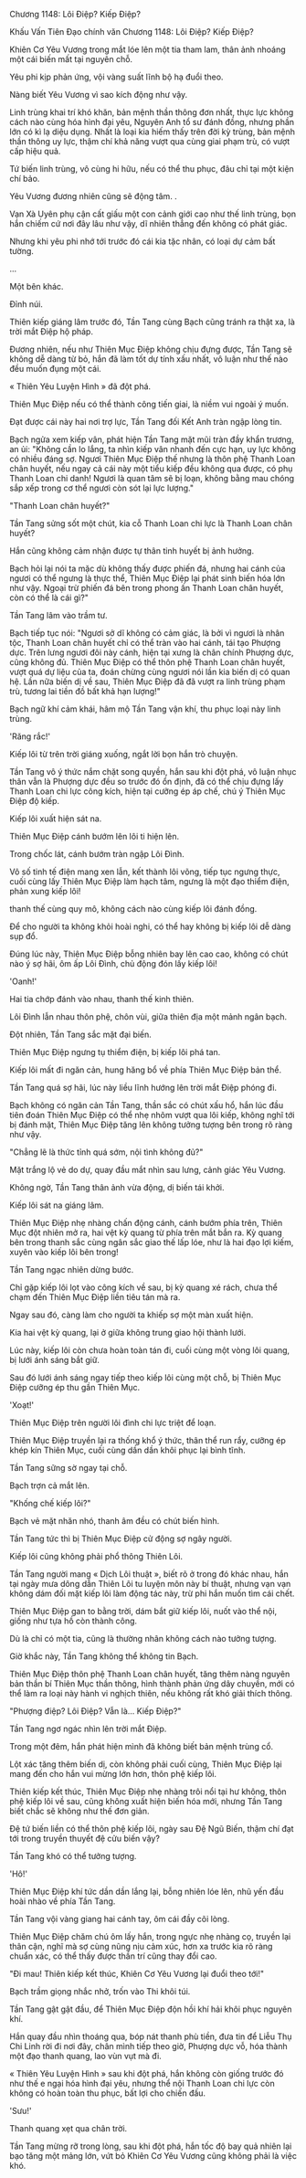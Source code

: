 




Chương 1148: Lôi Điệp? Kiếp Điệp?


Khấu Vấn Tiên Đạo chính văn Chương 1148: Lôi Điệp? Kiếp Điệp?

Khiên Cơ Yêu Vương trong mắt lóe lên một tia tham lam, thân ảnh nhoáng một cái biến mất tại nguyên chỗ.

Yêu phi kịp phản ứng, vội vàng suất lĩnh bộ hạ đuổi theo.

Nàng biết Yêu Vương vì sao kích động như vậy.

Linh trùng khai trí khó khăn, bản mệnh thần thông đơn nhất, thực lực không cách nào cùng hóa hình đại yêu, Nguyên Anh tổ sư đánh đồng, nhưng phần lớn có kì lạ diệu dụng. Nhất là loại kia hiếm thấy trên đời kỳ trùng, bản mệnh thần thông uy lực, thậm chí khả năng vượt qua cùng giai phạm trù, có vượt cấp hiệu quả.

Tứ biến linh trùng, vô cùng hi hữu, nếu có thể thu phục, đâu chỉ tại một kiện chí bảo.

Yêu Vương đương nhiên cũng sẽ động tâm. .

Vạn Xà Uyên phụ cận cất giấu một con cảnh giới cao như thế linh trùng, bọn hắn chiếm cứ nơi đây lâu như vậy, dĩ nhiên thẳng đến không có phát giác.

Nhưng khi yêu phi nhớ tới trước đó cái kia tặc nhân, có loại dự cảm bất tường.

...

Một bên khác.

Đỉnh núi.

Thiên kiếp giáng lâm trước đó, Tần Tang cùng Bạch cũng tránh ra thật xa, là trời mắt Điệp hộ pháp.

Đương nhiên, nếu như Thiên Mục Điệp không chịu đựng được, Tần Tang sẽ không dễ dàng từ bỏ, hắn đã làm tốt dự tính xấu nhất, vô luận như thế nào đều muốn đụng một cái.

« Thiên Yêu Luyện Hình » đã đột phá.

Thiên Mục Điệp nếu có thể thành công tiến giai, là niềm vui ngoài ý muốn.

Đạt được cái này hai nơi trợ lực, Tần Tang đối Kết Anh tràn ngập lòng tin.

Bạch ngửa xem kiếp vân, phát hiện Tần Tang mặt mũi tràn đầy khẩn trương, an ủi: "Không cần lo lắng, ta nhìn kiếp vân nhanh đến cực hạn, uy lực không có nhiều đáng sợ. Ngươi Thiên Mục Điệp thế nhưng là thôn phệ Thanh Loan chân huyết, nếu ngay cả cái này một tiểu kiếp đều không qua được, có phụ Thanh Loan chi danh! Ngươi là quan tâm sẽ bị loạn, không bằng mau chóng sắp xếp trong cơ thể ngươi còn sót lại lực lượng."

"Thanh Loan chân huyết?"

Tần Tang sửng sốt một chút, kia cỗ Thanh Loan chi lực là Thanh Loan chân huyết?

Hắn cũng không cảm nhận được tự thân tinh huyết bị ảnh hưởng.

Bạch hỏi lại nói ta mặc dù không thấy được phiến đá, nhưng hai cánh của ngươi có thể ngưng là thực thể, Thiên Mục Điệp lại phát sinh biến hóa lớn như vậy. Ngoại trừ phiến đá bên trong phong ấn Thanh Loan chân huyết, còn có thể là cái gì?"

Tần Tang lâm vào trầm tư.

Bạch tiếp tục nói: "Ngươi sở dĩ không có cảm giác, là bởi vì ngươi là nhân tộc, Thanh Loan chân huyết chỉ có thể tràn vào hai cánh, tái tạo Phượng dực. Trên lưng ngươi đôi này cánh, hiện tại xưng là chân chính Phượng dực, cũng không đủ. Thiên Mục Điệp có thể thôn phệ Thanh Loan chân huyết, vượt quá dự liệu của ta, đoán chừng cùng ngươi nói lần kia biến dị có quan hệ. Lần nữa biến dị về sau, Thiên Mục Điệp đã đã vượt ra linh trùng phạm trù, tương lai tiền đồ bất khả hạn lượng!"

Bạch ngữ khí cảm khái, hâm mộ Tần Tang vận khí, thu phục loại này linh trùng.

'Răng rắc!'

Kiếp lôi từ trên trời giáng xuống, ngắt lời bọn hắn trò chuyện.

Tần Tang vô ý thức nắm chặt song quyền, hắn sau khi đột phá, vô luận nhục thân vẫn là Phượng dực đều so trước đó ổn định, đã có thể chịu đựng lấy Thanh Loan chi lực công kích, hiện tại cưỡng ép áp chế, chú ý Thiên Mục Điệp độ kiếp.

Kiếp lôi xuất hiện sát na.

Thiên Mục Điệp cánh bướm lên lôi ti hiện lên.

Trong chốc lát, cánh bướm tràn ngập Lôi Đình.

Vô số tinh tế điện mang xen lẫn, kết thành lôi võng, tiếp tục ngưng thực, cuối cùng lấy Thiên Mục Điệp làm hạch tâm, ngưng là một đạo thiểm điện, phản xung kiếp lôi!

thanh thế cùng quy mô, không cách nào cùng kiếp lôi đánh đồng.

Để cho người ta không khỏi hoài nghi, có thể hay không bị kiếp lôi dễ dàng sụp đổ.

Đúng lúc này, Thiên Mục Điệp bỗng nhiên bay lên cao cao, không có chút nào ý sợ hãi, ôm ấp Lôi Đình, chủ động đón lấy kiếp lôi!

'Oanh!'

Hai tia chớp đánh vào nhau, thanh thế kinh thiên.

Lôi Đình lẫn nhau thôn phệ, chôn vùi, giữa thiên địa một mảnh ngân bạch.

Đột nhiên, Tần Tang sắc mặt đại biến.

Thiên Mục Điệp ngưng tụ thiểm điện, bị kiếp lôi phá tan.

Kiếp lôi mất đi ngăn cản, hung hăng bổ về phía Thiên Mục Điệp bản thể.

Tần Tang quá sợ hãi, lúc này liều lĩnh hướng lên trời mắt Điệp phóng đi.

Bạch không có ngăn cản Tần Tang, thần sắc có chút xấu hổ, hắn lúc đầu tiên đoán Thiên Mục Điệp có thể nhẹ nhõm vượt qua lôi kiếp, không nghĩ tới bị đánh mặt, Thiên Mục Điệp tăng lên không tưởng tượng bên trong rõ ràng như vậy.

"Chẳng lẽ là thức tỉnh quá sớm, nội tình không đủ?"

Mặt trắng lộ vẻ do dự, quay đầu mắt nhìn sau lưng, cảnh giác Yêu Vương.

Không ngờ, Tần Tang thân ảnh vừa động, dị biến tái khởi.

Kiếp lôi sát na giáng lâm.

Thiên Mục Điệp nhẹ nhàng chấn động cánh, cánh bướm phía trên, Thiên Mục đột nhiên mở ra, hai vệt kỳ quang từ phía trên mắt bắn ra. Kỳ quang bên trong thanh sắc cùng ngân sắc giao thế lấp lóe, như là hai đạo lợi kiếm, xuyên vào kiếp lôi bên trong!

Tần Tang ngạc nhiên dừng bước.

Chỉ gặp kiếp lôi lọt vào công kích về sau, bị kỳ quang xé rách, chưa thể chạm đến Thiên Mục Điệp liền tiêu tán mà ra.

Ngay sau đó, càng làm cho người ta khiếp sợ một màn xuất hiện.

Kia hai vệt kỳ quang, lại ở giữa không trung giao hội thành lưới.

Lúc này, kiếp lôi còn chưa hoàn toàn tán đi, cuối cùng một vòng lôi quang, bị lưới ánh sáng bắt giữ.

Sau đó lưới ánh sáng ngay tiếp theo kiếp lôi cùng một chỗ, bị Thiên Mục Điệp cưỡng ép thu gần Thiên Mục.

'Xoạt!'

Thiên Mục Điệp trên người lôi đình chi lực triệt để loạn.

Thiên Mục Điệp truyền lại ra thống khổ ý thức, thân thể run rẩy, cưỡng ép khép kín Thiên Mục, cuối cùng dần dần khôi phục lại bình tĩnh.

Tần Tang sững sờ ngay tại chỗ.

Bạch trợn cả mắt lên.

"Khống chế kiếp lôi?"

Bạch vẻ mặt nhăn nhó, thanh âm đều có chút biến hình.

Tần Tang tức thì bị Thiên Mục Điệp cử động sợ ngây người.

Kiếp lôi cũng không phải phổ thông Thiên Lôi.

Tần Tang người mang « Dịch Lôi thuật », biết rõ ở trong đó khác nhau, hắn tại ngày mưa dông dẫn Thiên Lôi tu luyện môn này bí thuật, nhưng vạn vạn không dám đối mặt kiếp lôi làm động tác này, trừ phi hắn muốn tìm cái chết.

Thiên Mục Điệp gan to bằng trời, dám bắt giữ kiếp lôi, nuốt vào thể nội, giống như tựa hồ còn thành công.

Dù là chỉ có một tia, cũng là thường nhân không cách nào tưởng tượng.

Giờ khắc này, Tần Tang không thể không tin Bạch.

Thiên Mục Điệp thôn phệ Thanh Loan chân huyết, tăng thêm nàng nguyên bản thần bí Thiên Mục thần thông, hình thành phản ứng dây chuyền, mới có thể làm ra loại này hành vi nghịch thiên, nếu không rất khó giải thích thông.

"Phượng điệp? Lôi Điệp? Vẫn là... Kiếp Điệp?"

Tần Tang ngơ ngác nhìn lên trời mắt Điệp.

Trong một đêm, hắn phát hiện mình đã không biết bản mệnh trùng cổ.

Lột xác tăng thêm biến dị, còn không phải cuối cùng, Thiên Mục Điệp lại mang đến cho hắn vui mừng lớn hơn, thôn phệ kiếp lôi.

Thiên kiếp kết thúc, Thiên Mục Điệp nhẹ nhàng trôi nổi tại hư không, thôn phệ kiếp lôi về sau, cũng không xuất hiện biến hóa mới, nhưng Tần Tang biết chắc sẽ không như thế đơn giản.

Đệ tứ biến liền có thể thôn phệ kiếp lôi, ngày sau Đệ Ngũ Biến, thậm chí đạt tới trong truyền thuyết đệ cửu biến vậy?

Tần Tang khó có thể tưởng tượng.

'Hô!'

Thiên Mục Điệp khí tức dần dần lắng lại, bỗng nhiên lóe lên, nhũ yến đầu hoài nhào về phía Tần Tang.

Tần Tang vội vàng giang hai cánh tay, ôm cái đầy cõi lòng.

Thiên Mục Điệp chăm chú ôm lấy hắn, trong ngực nhẹ nhàng cọ, truyền lại thân cận, nghĩ mà sợ cùng nũng nịu cảm xúc, hơn xa trước kia rõ ràng chuẩn xác, có thể thấy được thần trí cũng thay đổi cao.

"Đi mau! Thiên kiếp kết thúc, Khiên Cơ Yêu Vương lại đuổi theo tới!"

Bạch trầm giọng nhắc nhở, trốn vào Thi khôi túi.

Tần Tang gật gật đầu, để Thiên Mục Điệp độn hồi khí hải khôi phục nguyên khí.

Hắn quay đầu nhìn thoáng qua, bóp nát thanh phù tiền, đưa tin để Liễu Thụ Chi Linh rời đi nơi đây, chân mình tiếp theo giờ, Phượng dực vỗ, hóa thành một đạo thanh quang, lao vùn vụt mà đi.

« Thiên Yêu Luyện Hình » sau khi đột phá, hắn không còn giống trước đó như thế e ngại hóa hình đại yêu, nhưng thể nội Thanh Loan chi lực còn không có hoàn toàn thu phục, bất lợi cho chiến đấu.

'Sưu!'

Thanh quang xẹt qua chân trời.

Tần Tang mừng rỡ trong lòng, sau khi đột phá, hắn tốc độ bay quả nhiên lại bạo tăng một mảng lớn, vứt bỏ Khiên Cơ Yêu Vương cũng không phải là việc khó.




